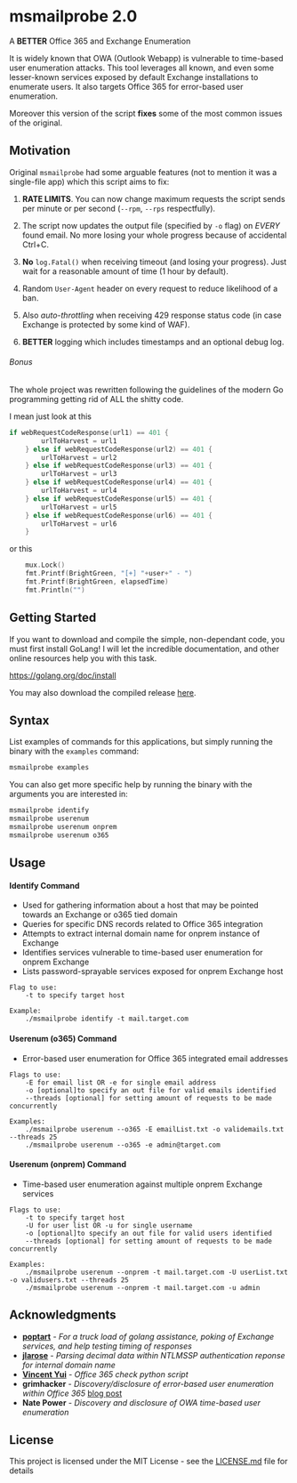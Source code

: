 # msmailprobe 2.0

A **BETTER** Office 365 and Exchange Enumeration

It is widely known that OWA (Outlook Webapp) is vulnerable to time-based user enumeration attacks. This tool leverages all known, and even some lesser-known services exposed by default Exchange installations to enumerate users. It also targets Office 365 for error-based user enumeration. 

Moreover this version of the script **fixes** some of the most common issues of the original.

## Motivation

Original `msmailprobe` had some arguable features (not to mention it was a single-file app) which this script aims to fix:

1) **RATE LIMITS**. You can now change maximum requests the script sends per minute or per second (`--rpm`, `--rps` respectfully).

2) The script now updates the output file (specified by `-o` flag) on *EVERY* found email. No more losing your whole progress because of accidental Ctrl+C.

3) **No** `log.Fatal()` when receiving timeout (and losing your progress). Just wait for a reasonable amount of time (1 hour by default).

4) Random `User-Agent` header on every request to reduce likelihood of a ban.

5) Also *auto-throttling* when receiving 429 response status code (in case Exchange is protected by some kind of WAF).

6) **BETTER** logging which includes timestamps and an optional debug log.

###### Bonus

The whole project was rewritten following the guidelines of the modern Go programming getting rid of ALL the shitty code.

I mean just look at this

```go 
if webRequestCodeResponse(url1) == 401 {
		urlToHarvest = url1
	} else if webRequestCodeResponse(url2) == 401 {
		urlToHarvest = url2
	} else if webRequestCodeResponse(url3) == 401 {
		urlToHarvest = url3
	} else if webRequestCodeResponse(url4) == 401 {
		urlToHarvest = url4
	} else if webRequestCodeResponse(url5) == 401 {
		urlToHarvest = url5
	} else if webRequestCodeResponse(url6) == 401 {
		urlToHarvest = url6
	}
```

or this 

```go
    mux.Lock()
    fmt.Printf(BrightGreen, "[+] "+user+" - ")
    fmt.Printf(BrightGreen, elapsedTime)
    fmt.Println("")
```

## Getting Started


If you want to download and compile the simple, non-dependant code, you must first install GoLang! I will let the incredible documentation, and other online resources help you with this task.

https://golang.org/doc/install

You may also download the compiled release [here](https://github.com/yellowphil/msmailprobe2/releases).

## Syntax

List examples of commands for this applications, but simply running the binary with the `examples` command:

```bash
msmailprobe examples
```

You can also get more specific help by running the binary with the arguments you are interested in:

```bash
msmailprobe identify
msmailprobe userenum
msmailprobe userenum onprem
msmailprobe userenum o365
```

## Usage

#### Identify Command
* Used for gathering information about a host that may be pointed towards an Exchange or o365 tied domain
* Queries for specific DNS records related to Office 365 integration
* Attempts to extract internal domain name for onprem instance of Exchange
* Identifies services vulnerable to time-based user enumeration for onprem Exchange
* Lists password-sprayable services exposed for onprem Exchange host

```
Flag to use:
	-t to specify target host

Example:
	./msmailprobe identify -t mail.target.com
```

#### Userenum (o365) Command
* Error-based user enumeration for Office 365 integrated email addresses

```
Flags to use:
	-E for email list OR -e for single email address
	-o [optional]to specify an out file for valid emails identified
	--threads [optional] for setting amount of requests to be made concurrently

Examples:
	./msmailprobe userenum --o365 -E emailList.txt -o validemails.txt --threads 25
	./msmailprobe userenum --o365 -e admin@target.com
```

#### Userenum (onprem) Command
* Time-based user enumeration against multiple onprem Exchange services

```
Flags to use:
	-t to specify target host
	-U for user list OR -u for single username
	-o [optional]to specify an out file for valid users identified
	--threads [optional] for setting amount of requests to be made concurrently

Examples:
	./msmailprobe userenum --onprem -t mail.target.com -U userList.txt -o validusers.txt --threads 25
	./msmailprobe userenum --onprem -t mail.target.com -u admin
```

## Acknowledgments

* [**poptart**](https://github.com/HosakaCorp) - *For a truck load of golang assistance, poking of Exchange services, and help testing timing of responses*
* [**jlarose**](https://github.com/jordanlarose) - *Parsing decimal data within NTLMSSP authentication reponse for internal domain name*
* [**Vincent Yui**](https://github.com/vysec)  - *Office 365 check python script*
* **grimhacker** - *Discovery/disclosure of error-based user enumeration within Office 365* [blog post](https://grimhacker.com/2017/07/24/office365-activesync-username-enumeration/)
* **Nate Power** - *Discovery and disclosure of OWA time-based user enumeration*

## License

This project is licensed under the MIT License - see the [LICENSE.md](https://github.com/customsync/msmailprobe/blob/master/LICENSE) file for details
